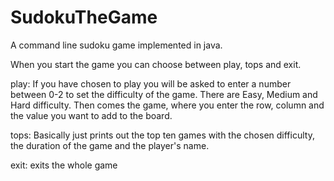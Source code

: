 # SudokuTheGame
A command line sudoku game implemented in java.


When you start the game you can choose between play, tops and exit.

play: If you have chosen to play you will be asked to enter a number between 0-2 to set the difficulty of the game. There are Easy, Medium and Hard difficulty. Then comes the game, where you enter the row, column and the value you want to add to the board.

tops: Basically just prints out the top ten games with the chosen difficulty, the duration of the game and the player's name. 

exit: exits the whole game
